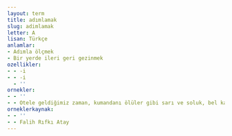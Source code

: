 ```yaml
---
layout: term
title: adımlamak
slug: adimlamak
letter: A
lisan: Türkçe
anlamlar:
- Adımla ölçmek
- Bir yerde ileri geri gezinmek
ozellikler:
- - -i
- - -i
  - ''
ornekler:
- - ''
- - Otele geldiğimiz zaman, kumandanı ölüler gibi sarı ve soluk, bel kayışı takılmış, hançeri belinde, tören esvabı ile salonu adımlarken bulduk.
orneklerkaynak:
- - ''
- - Falih Rıfkı Atay
---
```

